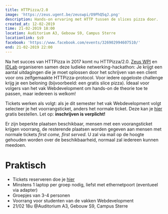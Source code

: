 ```yaml
---
title: HTTPizza/2.0
image: 'https://zeus.ugent.be/zeuswpi/O9PhQ5qJ.png'
description: Hands-on ervaring met HTTP tussen de slices pizza door.
created_at: 12-02-2019
time: 21-02-2019 18:00
location: Auditorium A3, Gebouw S9, Campus Sterre
locationlink: $s9
facebook: 'https://www.facebook.com/events/326902994607510/'
end: 21-02-2019 22:00
---
```


Na het succes van HTTPizza in 2017 komt nu HTTPizza/2.0. [Zeus WPI](https://zeus.gent/) en [IDLab](http://idlab.technology/)
organiseren samen deze ludieke netwerking-hackathon: Je krijgt een aantal
uitdagingen die je moet oplossen door het schrijven van een client voor ons
zelfgemaakte HTTPizza-protocol. Voor iedere opgeloste challenge krijg je een
beloning (bijvoorbeeld: een gratis slice pizza). Ideaal voor volgers van het vak
Webdevelopment om hands-on de theorie toe te passen, maar iedereen is welkom!

Tickets werken als volgt: als je dit semester het vak Webdevelopment volgt selecteer je het voorrangsticket, anders het normale ticket. Deze kan je [hier](https://event.fkgent.be/events/229) gratis bestellen. Let op: **inschrijven is verplicht!**

Er zijn beperkte plaatsen beschikbaar, mensen met een voorangsticket krijgen voorrang, de resterende plaatsen worden gegeven aan mensen met normale tickets _first come, first served_. U zal via mail op de hoogte gehouden worden over de beschikbaarheid, normaal zal iedereen kunnen meedoen.

# Praktisch

- Tickets reserveren doe je [hier](https://event.fkgent.be/events/229)
- Minstens 1 laptop per groep nodig, liefst met ethernetpoort (eventueel via adapter)
- Groepjes van 3-4 personen
- Voorrang voor studenten van de vakken Webdevelopment
- 21/02 18u @Auditorium A3, Gebouw S9, Campus Sterre
